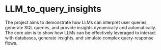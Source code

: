# LLM_to_query_insights
The project aims to demonstrate how LLMs can interpret user queries, generate SQL queries, and provide insights dynamically and automatically. The core aim is to show how LLMs can be effectively leveraged to interact with databases, generate insights, and simulate complex query-response flows.

